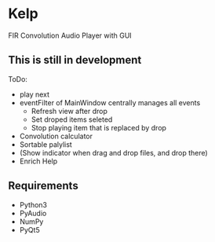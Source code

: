 Kelp
====

FIR Convolution Audio Player with GUI



This is still in development
----------------------------

ToDo:

* play next
* eventFilter of MainWindow centrally manages all events
	- Refresh view after drop
	- Set droped items seleted
	- Stop playing item that is replaced by drop
* Convolution calculator
* Sortable palylist
* (Show indicator when drag and drop files, and drop there)
* Enrich Help



Requirements
------------

* Python3
* PyAudio
* NumPy
* PyQt5

